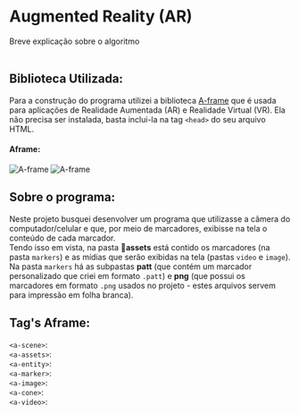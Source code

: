 # Augmented Reality (AR)
Breve explicação sobre o algoritmo<br/><br/>
## Biblioteca Utilizada:

Para a construção do programa utilizei a biblioteca [A-frame](https://aframe.io/) que é usada para aplicações de Realidade Aumentada (AR) e Realidade Virtual (VR). 
Ela não precisa ser instalada, basta inclui-la na tag `<head>` do seu arquivo HTML.
#### Aframe:
![A-frame](https://img.shields.io/static/v1?label=version&message=1.4.0&color=ff69b4)
![A-frame](https://img.shields.io/static/v1?label=release-date&message=Dec-2022&color=ff69b4)
## Sobre o programa:
Neste projeto busquei desenvolver um programa que utilizasse a câmera do computador/celular e que, por meio de marcadores, exibisse na tela o conteúdo de cada marcador.<br/>
Tendo isso em vista, na pasta :file_folder:**assets** está contido os marcadores (na pasta `markers`) e as mídias que serão exibidas na tela (pastas `video` e `image`). Na pasta 
`markers` há as subpastas **patt** (que contém um marcador personalizado que criei em formato `.patt`) e **png** (que possui os marcadores em formato `.png` usados no projeto - estes arquivos servem para impressão em folha branca).

## Tag's Aframe:
`<a-scene>`:
<br/>`<a-assets>`:
<br/>`<a-entity>`:
<br/>`<a-marker>`:
<br/>`<a-image>`:
<br/>`<a-cone>`:
<br/>`<a-video>`:
